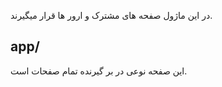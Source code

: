 در این ماژول صفحه های مشترک و ارور ها قرار میگیرند.

## app/

این صفحه نوعی در بر گیرنده تمام صفحات است.
